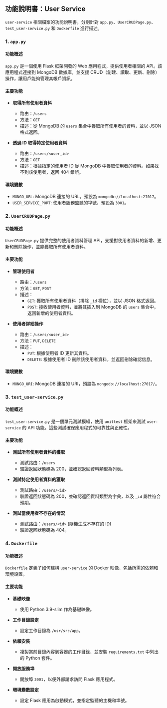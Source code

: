## 功能說明書：User Service
`user-service` 相關檔案的功能說明書，分別針對 `app.py`、`UserCRUDPage.py`、`test_user-service.py` 和 `Dockerfile` 進行描述。

### 1. `app.py`

#### 功能概述
`app.py` 是一個使用 Flask 框架開發的 Web 應用程式，提供使用者相關的 API。該應用程式連接到 MongoDB 數據庫，並支援 CRUD（創建、讀取、更新、刪除）操作，讓用戶能夠管理其帳戶資訊。

#### 主要功能
- **取得所有使用者資料**
  - 路由：`/users`
  - 方法：`GET`
  - 描述：從 MongoDB 的 `users` 集合中獲取所有使用者的資料，並以 JSON 格式返回。

- **透過 ID 取得特定使用者資料**
  - 路由：`/users/<user_id>`
  - 方法：`GET`
  - 描述：根據指定的使用者 ID 從 MongoDB 中獲取使用者的資料。如果找不到該使用者，返回 404 錯誤。

#### 環境變數
- `MONGO_URL`: MongoDB 連接的 URL，預設為 `mongodb://localhost:27017`。
- `USER_SERVICE_PORT`: 使用者服務監聽的埠號，預設為 `3001`。

### 2. `UserCRUDPage.py`

#### 功能概述
`UserCRUDPage.py` 提供完整的使用者資料管理 API，支援對使用者資料的新增、更新和刪除操作，並能獲取所有使用者資料。

#### 主要功能
- **管理使用者**
  - 路由：`/users`
  - 方法：`GET`, `POST`
  - 描述：
    - `GET`: 獲取所有使用者資料（排除 `_id` 欄位），並以 JSON 格式返回。
    - `POST`: 接收使用者資料，並將其插入到 MongoDB 的 `users` 集合中，返回新增的使用者資料。

- **使用者詳細操作**
  - 路由：`/users/<user_id>`
  - 方法：`PUT`, `DELETE`
  - 描述：
    - `PUT`: 根據使用者 ID 更新其資料。
    - `DELETE`: 根據使用者 ID 刪除該使用者資料，並返回刪除確認信息。

#### 環境變數
- `MONGO_URI`: MongoDB 連接的 URI，預設為 `mongodb://localhost:27017/`。

### 3. `test_user-service.py`

#### 功能概述
`test_user-service.py` 是一個單元測試模組，使用 `unittest` 框架來測試 `user-service` 的 API 功能。這些測試確保應用程式的可靠性與正確性。

#### 主要功能
- **測試所有使用者資料的獲取**
  - 測試路由：`/users`
  - 驗證返回狀態碼為 200，並確認返回資料類型為列表。

- **測試特定使用者資料的獲取**
  - 測試路由：`/users/<id>`
  - 驗證返回狀態碼為 200，並確認返回資料類型為字典，以及 `_id` 屬性符合預期。

- **測試當使用者不存在的情況**
  - 測試路由：`/users/<id>` (隨機生成不存在的 ID)
  - 驗證返回狀態碼為 404。

### 4. `Dockerfile`

#### 功能概述
`Dockerfile` 定義了如何建構 `user-service` 的 Docker 映像，包括所需的依賴和環境設置。

#### 主要功能
- **基礎映像**
  - 使用 Python 3.9-slim 作為基礎映像。

- **工作目錄設定**
  - 設定工作目錄為 `/usr/src/app`。

- **依賴安裝**
  - 複製當前目錄內容到容器的工作目錄，並安裝 `requirements.txt` 中列出的 Python 套件。

- **開放服務埠**
  - 開放埠 `3001`，以便外部請求訪問 Flask 應用程式。

- **環境變數設定**
  - 設定 Flask 應用為啟動模式，並指定監聽的主機和埠號。